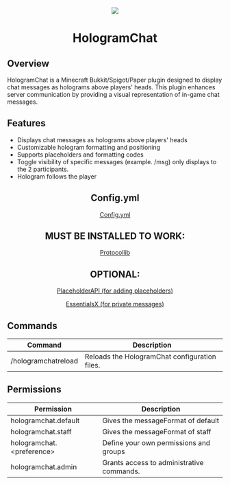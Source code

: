 <div align="center">
    <img src="https://i.imgur.com/gICAaX6.gif">
    <h1>HologramChat</h1>
</div>

<h2>Overview</h2>
<p>HologramChat is a Minecraft Bukkit/Spigot/Paper plugin designed to display chat messages as holograms above players' heads. This plugin enhances server communication by providing a visual representation of in-game chat messages.</p>

<h2>Features</h2>
<ul>
    <li>Displays chat messages as holograms above players' heads</li>
    <li>Customizable hologram formatting and positioning</li>
    <li>Supports placeholders and formatting codes</li>
    <li>Toggle visibility of specific messages (example. /msg) only displays to the 2 participants.</li>
    <li>Hologram follows the player</li>
</ul>

<div align="center">
    <h2>Config.yml</h2>
    <p><a href="https://github.com/Niko302/HologramChat/blob/master/src/main/resources/config.yml" target="_blank">Config.yml</a></p>
</div>

<div align="center">
    <h2>MUST BE INSTALLED TO WORK:</h2>
    <p><a href="https://www.spigotmc.org/resources/protocollib.1997/">Protocollib</a></p>
    <h2>OPTIONAL:</h2>
    <p><a href="https://www.spigotmc.org/resources/placeholderapi.6245/">PlaceholderAPI (for adding placeholders)</a></p>
    <p><a href="https://essentialsx.net/downloads.html">EssentialsX (for private messages)</a></p>
</div>

<h2>Commands</h2>
<table>
    <thead>
        <tr>
            <th>Command</th>
            <th>Description</th>
        </tr>
    </thead>
    <tbody>
        <tr>
            <td>/hologramchatreload</td>
            <td>Reloads the HologramChat configuration files.</td>
        </tr>
    </tbody>
</table>

<h2>Permissions</h2>
<table>
    <thead>
        <tr>
            <th>Permission</th>
            <th>Description</th>
        </tr>
    </thead>
    <tbody>
        <tr>
            <td>hologramchat.default</td>
            <td>Gives the messageFormat of default</td>
        </tr>
        <tr>
            <td>hologramchat.staff</td>
            <td>Gives the messageFormat of staff</td>
        </tr>
        <tr>
            <td>hologramchat.&lt;preference&gt;</td>
            <td>Define your own permissions and groups</td>
        </tr>
        <tr>
            <td>hologramchat.admin</td>
            <td>Grants access to administrative commands.</td>
        </tr>
    </tbody>
</table>
